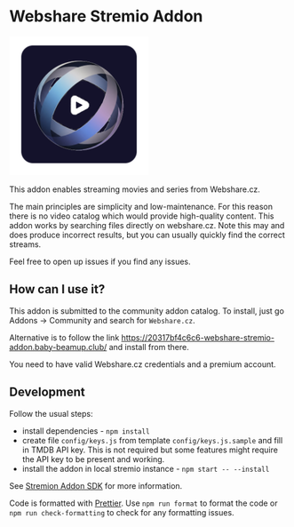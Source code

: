 # Webshare Stremio Addon

<img src="src/static/logo.png" height="250px"/>

This addon enables streaming movies and series from Webshare.cz.

The main principles are simplicity and low-maintenance. For this reason there is no video catalog
which would provide high-quality content. This addon works by searching files directly on
webshare.cz. Note this may and does produce incorrect results, but you can usually quickly find the
correct streams.

Feel free to open up issues if you find any issues.

## How can I use it?

This addon is submitted to the community addon catalog. To install, just go Addons -> Community and search for `Webshare.cz`.

Alternative is to follow the link https://20317bf4c6c6-webshare-stremio-addon.baby-beamup.club/ and install from there.

You need to have valid Webshare.cz credentials and a premium account.

## Development

Follow the usual steps:

- install dependencies - `npm install`
- create file `config/keys.js` from template `config/keys.js.sample` and fill in TMDB API key. This
  is not required but some features might require the API key to be present and working.
- install the addon in local stremio instance - `npm start -- --install`

See [Stremion Addon SDK](https://github.com/Stremio/stremio-addon-sdk) for more information.

Code is formatted with [Prettier](https://prettier.io/docs/install). Use `npm run format` to format
the code or `npm run check-formatting` to check for any formatting issues.
